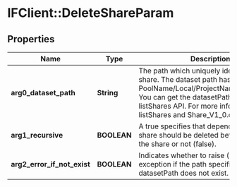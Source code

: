 # IFClient::DeleteShareParam

## Properties
Name | Type | Description | Notes
------------ | ------------- | ------------- | -------------
**arg0_dataset_path** | **String** | The path which uniquely identifies the share.  The dataset path has the format: PoolName/Local/ProjectName/ShareName.  You can get the datasetPath from the listShares API.  For more information, see listShares and Share_V1_0.datasetPath.  | 
**arg1_recursive** | **BOOLEAN** | A true specifies that dependents of the share should be deleted before deleting the share or not (false).  | 
**arg2_error_if_not_exist** | **BOOLEAN** | Indicates whether to raise (if true) an exception if the path specified by datasetPath does not exist.  | 


